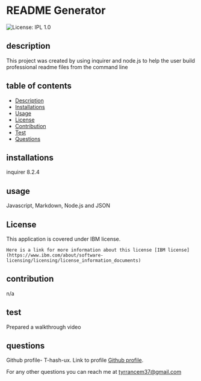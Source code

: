 # README Generator
  ![License: IPL 1.0](https://img.shields.io/badge/License-IPL_1.0-blue.svg)
  ## description
  This project was created by using inquirer and node.js to help the user build professional readme files from the command line
  ## table of contents
  * [Description](#description)
  * [Installations](#installations)
  * [Usage](#usage)
  * [License](#license)
  * [Contribution](#contribution)
  * [Test](#test)
  * [Questions](#questions)
  

  ## installations
  inquirer 8.2.4
  ## usage
  Javascript, Markdown, Node.js and JSON
  ## License
 This application is covered under IBM license.

    Here is a link for more information about this license [IBM license](https://www.ibm.com/about/software-licensing/licensing/license_information_documents)

  ## contribution
  n/a
  ## test
  Prepared a walkthrough video
  ## questions
  Github profile- T-hash-ux. Link to profile [Github profile](https://github.com/T-hash-ux).

  For any other questions you can reach me at tyrrancem37@gmail.com

